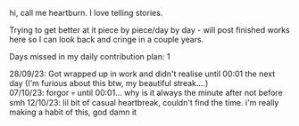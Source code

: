 hi, call me heartburn. I love telling stories.

Trying to get better at it piece by piece/day by day - will post finished works here so I can look back and cringe in a couple years.

Days missed in my daily contribution plan: 1

28/09/23: Got wrapped up in work and didn't realise until 00:01 the next day (I'm furious about this btw, my beautiful streak....) \
07/10/23: forgor 💀 until 00:01... why is it always the minute after not before smh
12/10/23: lil bit of casual heartbreak, couldn't find the time. i'm really making a habit of this, god damn it
